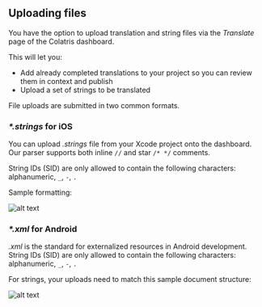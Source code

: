 ## Uploading files

You have the option to upload translation and string files via the _Translate_ page of the Colatris dashboard.

This will let you:

* Add already completed translations to your project so you can review them in context and publish
* Upload a set of strings to be translated

File uploads are submitted in two common formats.

### _*.strings_ for iOS

You can upload _.strings_ file from your Xcode project onto the dashboard. 
Our parser supports both inline `//` and star `/* */` comments.

String IDs (SID) are only allowed to contain the following characters: alphanumeric, `_`, `-`, `.`

Sample formatting:

![alt text](/akkadia/img/ios_sample.png ".strings example")

### _*.xml_ for Android

_.xml_ is the standard for externalized resources in Android development. 
String IDs (SID) are only allowed to contain the following characters: alphanumeric, `_`, `-`, `.`

For strings, your uploads need to match this sample document structure:

![alt text](/akkadia/img/xml_sample.png ".xml example")

